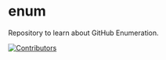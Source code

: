 # enum
Repository to learn about GitHub Enumeration.





































































































































































































































































[![Contributors](https://img.shields.io/badge/Contributors-3-brightgreen)](https://github.com/EurydiceCorp/enum/graphs/contributors)
